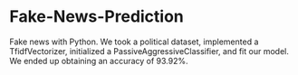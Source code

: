 # Fake-News-Prediction<br>
Fake news with Python. We took a political dataset, implemented a TfidfVectorizer, initialized a PassiveAggressiveClassifier, and fit our model. We ended up obtaining an accuracy of 93.92%.